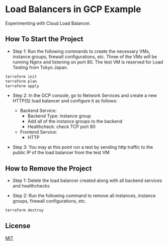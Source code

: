 # Load Balancers in GCP Example
Experimenting with Cloud Load Balancer.

## How To Start the Project
- Step 1: Run the following commands to create the necessary VMs, instance groups, firewall configurations, etc. Three of the VMs will be running Nginx and listening on port 80. The test VM is reserved for Load Testing from Tokyo Japan. 
```bash
terraform init
terraform plan
terraform apply
```  

- Step 2: In the GCP console, go to Network Services and create a new HTTP(S) load balancer and configure it as follows:
    - Backend Service:
        - Backend Type: instance group
        - Add all of the instance groups to the backend
        - Healthcheck: check TCP port 80
    - Frontend Service:
        - HTTP
    
- Step 3: You may at this point run a test by sending http traffic to the public IP of the load balancer from the test VM

## How to Remove the Project
- Step 1: Delete the load balancer created along with all backend services and healthchecks

- Step 2: Run the following command to remove all instances, instance groups, firewall configurations, etc.
```bash
terraform destroy
```  

## License

[MIT](https://choosealicense.com/licenses/mit/)
